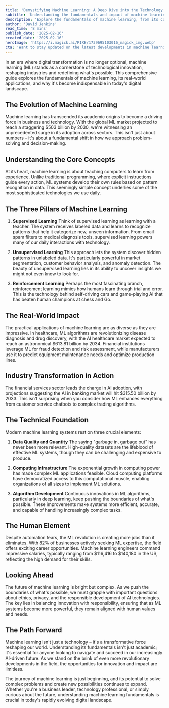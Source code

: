 ```yaml
---
title: 'Demystifying Machine Learning: A Deep Dive into the Technology Shaping Our Future'
subtitle: 'Understanding the fundamentals and impact of machine learning technology'
description: 'Explore the fundamentals of machine learning, from its core concepts to real-world applications. Learn how ML is transforming industries, creating new opportunities, and shaping our future. Discover the three pillars of machine learning and why understanding this technology is crucial in today''s digital landscape.'
author: 'David Jenkins'
read_time: '8 mins'
publish_date: '2025-02-16'
created_date: '2025-02-16'
heroImage: 'https://i.magick.ai/PIXE/1739695103016_magick_img.webp'
cta: 'Want to stay updated on the latest developments in machine learning and AI? Follow us on LinkedIn for expert insights, industry trends, and emerging opportunities in the world of artificial intelligence.'
---
```


In an era where digital transformation is no longer optional, machine learning (ML) stands as a cornerstone of technological innovation, reshaping industries and redefining what's possible. This comprehensive guide explores the fundamentals of machine learning, its real-world applications, and why it's become indispensable in today's digital landscape.

## The Evolution of Machine Learning

Machine learning has transcended its academic origins to become a driving force in business and technology. With the global ML market projected to reach a staggering $503 billion by 2030, we're witnessing an unprecedented surge in its adoption across sectors. This isn't just about numbers – it's about a fundamental shift in how we approach problem-solving and decision-making.

## Understanding the Core Concepts

At its heart, machine learning is about teaching computers to learn from experience. Unlike traditional programming, where explicit instructions guide every action, ML systems develop their own rules based on pattern recognition in data. This seemingly simple concept underlies some of the most sophisticated technologies we use daily.

## The Three Pillars of Machine Learning

1. **Supervised Learning**
   Think of supervised learning as learning with a teacher. The system receives labeled data and learns to recognize patterns that help it categorize new, unseen information. From email spam filters to medical diagnosis tools, supervised learning powers many of our daily interactions with technology.

2. **Unsupervised Learning**
   This approach lets the system discover hidden patterns in unlabeled data. It's particularly powerful in market segmentation, customer behavior analysis, and anomaly detection. The beauty of unsupervised learning lies in its ability to uncover insights we might not even know to look for.

3. **Reinforcement Learning**
   Perhaps the most fascinating branch, reinforcement learning mimics how humans learn through trial and error. This is the technology behind self-driving cars and game-playing AI that has beaten human champions at chess and Go.

## The Real-World Impact

The practical applications of machine learning are as diverse as they are impressive. In healthcare, ML algorithms are revolutionizing disease diagnosis and drug discovery, with the AI healthcare market expected to reach an astronomical $613.81 billion by 2034. Financial institutions leverage ML for fraud detection and risk assessment, while manufacturers use it to predict equipment maintenance needs and optimize production lines.

## Industry Transformation in Action

The financial services sector leads the charge in AI adoption, with projections suggesting the AI in banking market will hit $315.50 billion by 2033. This isn't surprising when you consider how ML enhances everything from customer service chatbots to complex trading algorithms.

## The Technical Foundation

Modern machine learning systems rest on three crucial elements:

1. **Data Quality and Quantity**
   The saying "garbage in, garbage out" has never been more relevant. High-quality datasets are the lifeblood of effective ML systems, though they can be challenging and expensive to produce.

2. **Computing Infrastructure**
   The exponential growth in computing power has made complex ML applications feasible. Cloud computing platforms have democratized access to this computational muscle, enabling organizations of all sizes to implement ML solutions.

3. **Algorithm Development**
   Continuous innovations in ML algorithms, particularly in deep learning, keep pushing the boundaries of what's possible. These improvements make systems more efficient, accurate, and capable of handling increasingly complex tasks.

## The Human Element

Despite automation fears, the ML revolution is creating more jobs than it eliminates. With 82% of businesses actively seeking ML expertise, the field offers exciting career opportunities. Machine learning engineers command impressive salaries, typically ranging from $116,416 to $140,180 in the US, reflecting the high demand for their skills.

## Looking Ahead

The future of machine learning is bright but complex. As we push the boundaries of what's possible, we must grapple with important questions about ethics, privacy, and the responsible development of AI technologies. The key lies in balancing innovation with responsibility, ensuring that as ML systems become more powerful, they remain aligned with human values and needs.

## The Path Forward

Machine learning isn't just a technology – it's a transformative force reshaping our world. Understanding its fundamentals isn't just academic; it's essential for anyone looking to navigate and succeed in our increasingly AI-driven future. As we stand on the brink of even more revolutionary developments in the field, the opportunities for innovation and impact are limitless.

The journey of machine learning is just beginning, and its potential to solve complex problems and create new possibilities continues to expand. Whether you're a business leader, technology professional, or simply curious about the future, understanding machine learning fundamentals is crucial in today's rapidly evolving digital landscape.